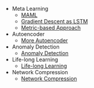 - Meta Learning
  - [MAML](MAML.md)
  - [Gradient Descent as LSTM](Gradient-Descent-as-LSTM.md)
  - [Metric-based Approach](Metric-based-Approach.md) 
- Autoencoder
  - [More Autoencoder](More-Autoencoder.md)
- Anomaly Detection  
  - [Anomaly Detection](Anomaly-Detection.md)
- Life-long Learning 
  - [Life-long Learning](Life-long-Learning.md)
- Network Compression
  - [Network Compression](Network-Compression.md) 

<!--
* [Adversarial Attack]()
* [Training Deep Models]()
* [Explainable ML]()
* [Unsupervised Syntactic Parsing]()
* [Ensemble]()
* [Semi]()
* [Transfer]()
* [Life-long learning]()
* [Meta Learning]()
* [Unsupervised Learning]()
* [Reinforcement Learning]()
* [Network Compression]()
* [GAN]()
* [Transformer]()
* [BERT]()
* - [ELMO & BERT & GPT](BERT.md)
* [Flow]()-->